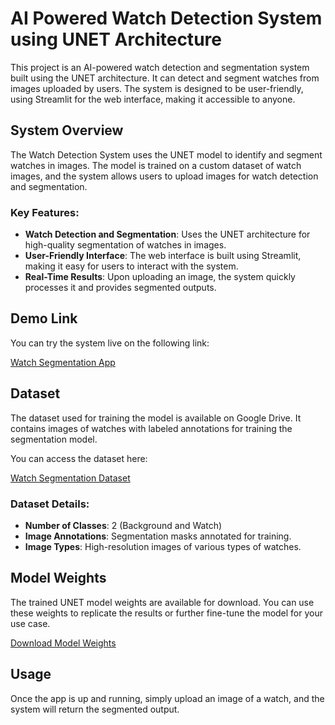 # AI Powered Watch Detection System using UNET Architecture

This project is an AI-powered watch detection and segmentation system built using the UNET architecture. It can detect and segment watches from images uploaded by users. The system is designed to be user-friendly, using Streamlit for the web interface, making it accessible to anyone.

## System Overview

The Watch Detection System uses the UNET model to identify and segment watches in images. The model is trained on a custom dataset of watch images, and the system allows users to upload images for watch detection and segmentation.

### Key Features:
- **Watch Detection and Segmentation**: Uses the UNET architecture for high-quality segmentation of watches in images.
- **User-Friendly Interface**: The web interface is built using Streamlit, making it easy for users to interact with the system.
- **Real-Time Results**: Upon uploading an image, the system quickly processes it and provides segmented outputs.

## Demo Link

You can try the system live on the following link:

[Watch Segmentation App](https://watch-segmentation-s2123599.streamlit.app/)

## Dataset

The dataset used for training the model is available on Google Drive. It contains images of watches with labeled annotations for training the segmentation model.

You can access the dataset here:

[Watch Segmentation Dataset](https://drive.google.com/drive/folders/17T7n7lal59dSMcWHifzkB_f_HWE1jNor?usp=sharing)

### Dataset Details:
- **Number of Classes**: 2 (Background and Watch)
- **Image Annotations**: Segmentation masks annotated for training.
- **Image Types**: High-resolution images of various types of watches.

## Model Weights

The trained UNET model weights are available for download. You can use these weights to replicate the results or further fine-tune the model for your use case.

[Download Model Weights](https://drive.google.com/file/d/11MstxV8kt1fEHiLtnAe38kjgU7ru9xik/view?usp=sharing)

## Usage

Once the app is up and running, simply upload an image of a watch, and the system will return the segmented output.
